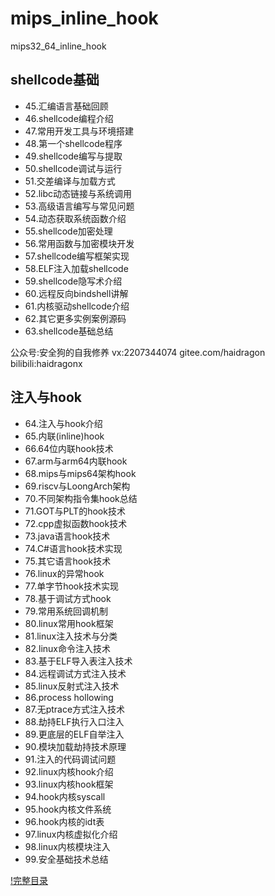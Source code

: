 # mips_inline_hook
mips32_64_inline_hook


## shellcode基础
* 45.汇编语言基础回顾
* 46.shellcode编程介绍   
* 47.常用开发工具与环境搭建
* 48.第一个shellcode程序  
* 49.shellcode编写与提取
* 50.shellcode调试与运行
* 51.交差编译与加载方式   
* 52.libc动态链接与系统调用
* 53.高级语言编写与常见问题
* 54.动态获取系统函数介绍
* 55.shellcode加密处理
* 56.常用函数与加密模块开发 
* 57.shellcode编写框架实现
* 58.ELF注入加载shellcode
* 59.shellcode隐写术介绍
* 60.远程反向bindshell讲解
* 61.内核驱动shellcode介绍
* 62.其它更多实例案例源码
* 63.shellcode基础总结
  
 

公众号:安全狗的自我修养
vx:2207344074
gitee.com/haidragon
bilibili:haidragonx

## 注入与hook 
* 64.注入与hook介绍
* 65.内联(inline)hook
* 66.64位内联hook技术
* 67.arm与arm64内联hook
* 68.mips与mips64架构hook
* 69.riscv与LoongArch架构
* 70.不同架构指令集hook总结
* 71.GOT与PLT的hook技术
* 72.cpp虚拟函数hook技术
* 73.java语言hook技术
* 74.C#语言hook技术实现
* 75.其它语言hook技术
* 76.linux的异常hook
* 77.单字节hook技术实现
* 78.基于调试方式hook
* 79.常用系统回调机制
* 80.linux常用hook框架
* 81.linux注入技术与分类
* 82.linux命令注入技术
* 83.基于ELF导入表注入技术
* 84.远程调试方式注入技术  
* 85.linux反射式注入技术
* 86.process hollowing   
* 87.无ptrace方式注入技术  
* 88.劫持ELF执行入口注入
* 89.更底层的ELF自举注入
* 90.模块加载劫持技术原理
* 91.注入的代码调试问题
* 92.linux内核hook介绍
* 93.linux内核hook框架
* 94.hook内核syscall
* 95.hook内核文件系统
* 96.hook内核的idt表
* 97.linux内核虚拟化介绍
* 98.linux内核模块注入
* 99.安全基础技术总结

[!完整目录](https://github.com/haidragon/haidragon.github.io/blob/main/linux/linux.md)
